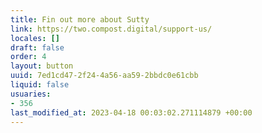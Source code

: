 ```yaml
---
title: Fin out more about Sutty
link: https://two.compost.digital/support-us/
locales: []
draft: false
order: 4
layout: button
uuid: 7ed1cd47-2f24-4a56-aa59-2bbdc0e61cbb
liquid: false
usuaries:
- 356
last_modified_at: 2023-04-18 00:03:02.271114879 +00:00
---
```



